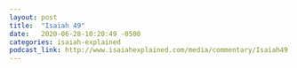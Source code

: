 ```yaml
---
layout: post
title:  "Isaiah 49"
date:   2020-06-28-10:20:49 -0500
categories: isaiah-explained
podcast_link: http://www.isaiahexplained.com/media/commentary/Isaiah49.mp3
---
```

